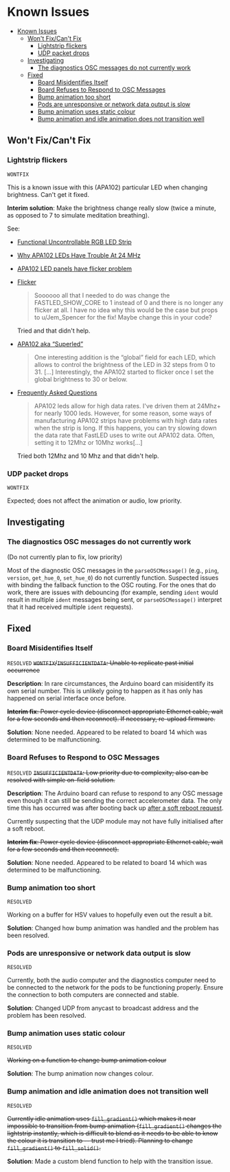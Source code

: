 # Known Issues

- [Known Issues](#known-issues)
  - [Won't Fix/Can't Fix](#wont-fixcant-fix)
    - [Lightstrip flickers](#lightstrip-flickers)
    - [UDP packet drops](#udp-packet-drops)
  - [Investigating](#investigating)
    - [The diagnostics OSC messages do not currently work](#the-diagnostics-osc-messages-do-not-currently-work)
  - [Fixed](#fixed)
    - [Board Misidentifies Itself](#board-misidentifies-itself)
    - [Board Refuses to Respond to OSC Messages](#board-refuses-to-respond-to-osc-messages)
    - [Bump animation too short](#bump-animation-too-short)
    - [Pods are unresponsive or network data output is slow](#pods-are-unresponsive-or-network-data-output-is-slow)
    - [Bump animation uses static colour](#bump-animation-uses-static-colour)
    - [Bump animation and idle animation does not transition well](#bump-animation-and-idle-animation-does-not-transition-well)

## Won't Fix/Can't Fix

### Lightstrip flickers

`WONTFIX`

This is a known issue with this (APA102) particular LED when changing brightness. Can't get it fixed.

**Interim solution**: Make the brightness change really slow (twice a minute, as opposed to 7 to simulate meditation breathing).

See:

- [Functional Uncontrollable RGB LED Strip](https://forums.adafruit.com/viewtopic.php?f=8&t=133962)

- [Why APA102 LEDs Have Trouble At 24 MHz](https://www.pjrc.com/why-apa102-leds-have-trouble-at-24-mhz/)

- [APA102 LED panels have flicker problem](https://forums.adafruit.com/viewtopic.php?f=47&p=874973)

- [Flicker](https://github.com/jasoncoon/esp32-fastled-webserver/issues/8)

  > Soooooo all that I needed to do was change the FASTLED_SHOW_CORE to 1 instead of 0 and there is no longer any flicker at all. I have no idea why this would be the case but props to u/Jem_Spencer for the fix! Maybe change this in your code?

  Tried and that didn't help.

- [APA102 aka “Superled”](https://cpldcpu.wordpress.com/2014/08/27/apa102/)

  > One interesting addition is the “global” field for each LED, which allows to control the brightness of the LED in 32 steps from 0 to 31. [...] Interestingly, the APA102 started to flicker once I set the global brightness to 30 or below.

- [Frequently Asked Questions](https://github.com/FastLED/FastLED/wiki/Frequently-Asked-Questions)

  > APA102 leds allow for high data rates. I've driven them at 24Mhz+ for nearly 1000 leds. However, for some reason, some ways of manufacturing APA102 strips have problems with high data rates when the strip is long. If this happens, you can try slowing down the data rate that FastLED uses to write out APA102 data. Often, setting it to 12Mhz or 10Mhz works[...]

  Tried both 12Mhz and 10 Mhz and that didn't help.

### UDP packet drops

`WONTFIX`

Expected; does not affect the animation or audio, low priority.

## Investigating

### The diagnostics OSC messages do not currently work

(Do not currently plan to fix, low priority)

Most of the diagnostic OSC messages in the `parseOSCMessage()` (e.g., `ping`, `version`, `get_hue_0`, `set_hue_0`) do not currently function. Suspected issues with binding the fallback function to the OSC routing. For the ones that do work, there are issues with debouncing (for example, sending `ident` would result in multiple `ident` messages being sent, or `parseOSCMessage()` interpret that it had received multiple `ident` requests).

## Fixed

### Board Misidentifies Itself

`RESOLVED` ~~`WONTFIX`/`INSUFFICIENTDATA`: Unable to replicate past initial occurrence~~

**Description**: In rare circumstances, the Arduino board can misidentify its own serial number. This is unlikely going to happen as it has only has happened on serial interface once before.

~~**Interim fix**: Power cycle device (disconnect appropriate Ethernet cable, wait for a few seconds and then reconnect). If necessary, re-upload firmware.~~

**Solution**: None needed. Appeared to be related to board 14 which was determined to be malfunctioning.

### Board Refuses to Respond to OSC Messages

`RESOLVED` ~~`INSUFFICIENTDATA`: Low priority due to complexity; also can be resolved with simple on-field solution.~~

**Description**: The Arduino board can refuse to respond to any OSC message even though it can still be sending the correct accelerometer data. The only time this has occurred was after booting back up [after a soft reboot request](OSC_MESSAGES.md#r-reboot).

Currently suspecting that the UDP module may not have fully initialised after a soft reboot.

~~**Interim fix**: Power cycle device (disconnect appropriate Ethernet cable, wait for a few seconds and then reconnect).~~

**Solution**: None needed. Appeared to be related to board 14 which was determined to be malfunctioning.

### Bump animation too short

`RESOLVED`

Working on a buffer for HSV values to hopefully even out the result a bit.

**Solution**: Changed how bump animation was handled and the problem has been resolved.

### Pods are unresponsive or network data output is slow

`RESOLVED`

Currently, both the audio computer and the diagnostics computer need to be connected to the network for the pods to be functioning properly. Ensure the connection to both computers are connected and stable.

**Solution**: Changed UDP from anycast to broadcast address and the problem has been resolved.

### Bump animation uses static colour

`RESOLVED`

~~Working on a function to change bump animation colour~~

**Solution**: The bump animation now changes colour.

### Bump animation and idle animation does not transition well

`RESOLVED`

~~Currently idle animation uses `fill_gradient()` which makes it near impossible to transition from bump animation (`fill_gradient()` changes the lightstrip instantly, which is difficult to blend as it needs to be able to know the colour it is transition to -- trust me I tried). Planning to change `fill_gradient()` to `fill_solid()`.~~

**Solution**: Made a custom blend function to help with the transition issue.
